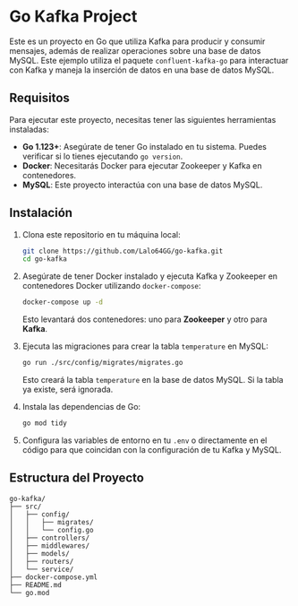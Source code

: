 # Go Kafka Project

Este es un proyecto en Go que utiliza Kafka para producir y consumir mensajes, además de realizar operaciones sobre una base de datos MySQL. Este ejemplo utiliza el paquete `confluent-kafka-go` para interactuar con Kafka y maneja la inserción de datos en una base de datos MySQL.

## Requisitos

Para ejecutar este proyecto, necesitas tener las siguientes herramientas instaladas:

- **Go 1.123+**: Asegúrate de tener Go instalado en tu sistema. Puedes verificar si lo tienes ejecutando `go version`.
- **Docker**: Necesitarás Docker para ejecutar Zookeeper y Kafka en contenedores.
- **MySQL**: Este proyecto interactúa con una base de datos MySQL.

## Instalación

1. Clona este repositorio en tu máquina local:

    ```bash
    git clone https://github.com/Lalo64GG/go-kafka.git
    cd go-kafka
    ```

2. Asegúrate de tener Docker instalado y ejecuta Kafka y Zookeeper en contenedores Docker utilizando `docker-compose`:

    ```bash
    docker-compose up -d
    ```

   Esto levantará dos contenedores: uno para **Zookeeper** y otro para **Kafka**.

3. Ejecuta las migraciones para crear la tabla `temperature` en MySQL:

    ```bash
    go run ./src/config/migrates/migrates.go
    ```

    Esto creará la tabla `temperature` en la base de datos MySQL. Si la tabla ya existe, será ignorada.

4. Instala las dependencias de Go:

    ```bash
    go mod tidy
    ```

5. Configura las variables de entorno en tu `.env` o directamente en el código para que coincidan con la configuración de tu Kafka y MySQL.

## Estructura del Proyecto

```text
go-kafka/
├── src/
│   ├── config/
│   │   ├── migrates/
│   │   └── config.go
│   ├── controllers/
│   ├── middlewares/
│   ├── models/
│   ├── routers/
│   └── service/
├── docker-compose.yml
├── README.md
└── go.mod
